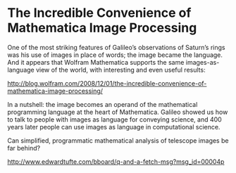 
# The Incredible Convenience of Mathematica Image Processing

One of the most striking features of Galileo’s observations of Saturn’s rings was his use of images in place of words; the image became the language. And it appears that Wolfram Mathematica supports the same images-as-language view of the world, with interesting and even useful results:

http://blog.wolfram.com/2008/12/01/the-incredible-convenience-of-mathematica-image-processing/

In a nutshell: the image becomes an operand of the mathematical programming language at the heart of Mathematica. Galileo showed us how to talk to people with images as language for conveying science, and 400 years later people can use images as language in computational science.

Can simplified, programmatic mathematical analysis of telescope images be far behind?

http://www.edwardtufte.com/bboard/q-and-a-fetch-msg?msg_id=00004p